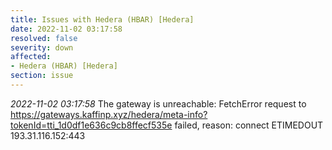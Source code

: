 ```yaml
---
title: Issues with Hedera (HBAR) [Hedera]
date: 2022-11-02 03:17:58
resolved: false
severity: down
affected:
- Hedera (HBAR) [Hedera]
section: issue
---
```


*2022-11-02 03:17:58* The gateway is unreachable: FetchError request to https://gateways.kaffinp.xyz/hedera/meta-info?tokenId=tti_1d0df1e636c9cb8ffecf535e failed, reason: connect ETIMEDOUT 193.31.116.152:443